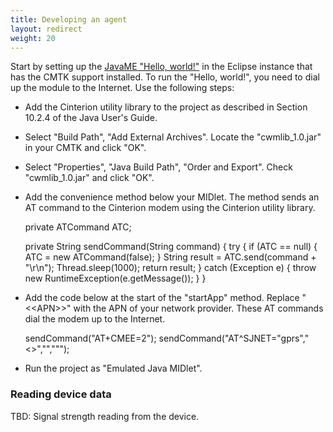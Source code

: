 ```yaml
---
title: Developing an agent
layout: redirect
weight: 20
---
```


Start by setting up the [JavaME "Hello, world!"](/guides/device-sdk/java#hello-world-me) in the Eclipse instance that has the CMTK support installed. To run the "Hello, world!", you need to dial up the module to the Internet. Use the following steps:

* Add the Cinterion utility library to the project as described in Section 10.2.4 of the Java User's Guide. 
 * Select "Build Path", "Add External Archives". Locate the "cwmlib_1.0.jar" in your CMTK and click "OK".
 * Select "Properties", "Java Build Path", "Order and Export". Check "cwmlib_1.0.jar" and click "OK".
* Add the convenience method below your MIDlet. The method sends an AT command to the Cinterion modem using the Cinterion utility library.


	private ATCommand ATC;
	
	private String sendCommand(String command) {
		try {
			if (ATC == null) {
				ATC = new ATCommand(false);
			}
			String result = ATC.send(command + "\r\n");
			Thread.sleep(1000);
			return result;
		} catch (Exception e) {
			throw new RuntimeException(e.getMessage());
		}
	}

* Add the code below at the start of the "startApp" method. Replace "&lt;&lt;APN&gt;&gt;" with the APN of your network provider. These AT commands dial the modem up to the Internet.


	sendCommand("AT+CMEE=2");
	sendCommand("AT^SJNET=\"gprs\",\"<<APN>>\",\"\",\"\"");

* Run the project as "Emulated Java MIDlet".

### Reading device data

TBD: Signal strength reading from the device.
